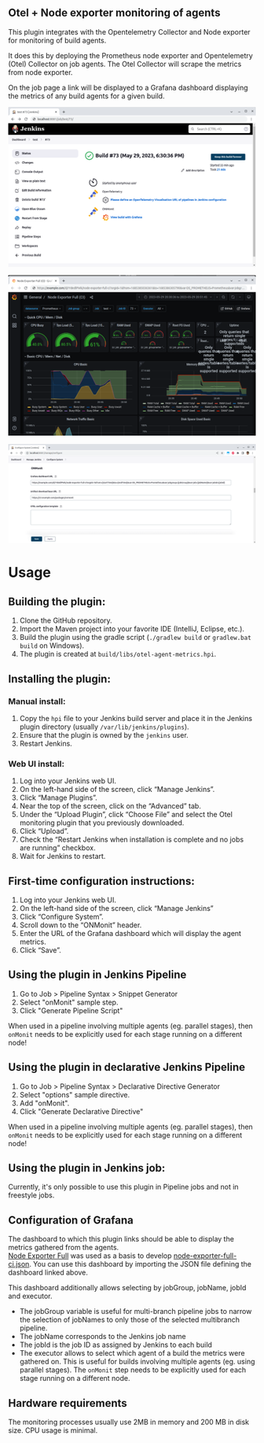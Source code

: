 Otel + Node exporter monitoring of agents
-------------------------------

This plugin integrates with the Opentelemetry Collector and Node exporter for monitoring of build agents.

It does this by deploying the Prometheus node exporter and Opentelemetry (Otel) Collector on job agents.
The Otel Collector will scrape the metrics from node exporter.

On the job page a link will be displayed to a Grafana dashboard displaying the metrics of any build agents for a given build.

![main-job-page](images/job-page.png)

![grafana-dashboard](images/grafana-dashboard.png)

![configuration](images/configuration.png)

Usage
=====

## Building the plugin:

1. Clone the GitHub repository.
2. Import the Maven project into your favorite IDE (IntelliJ, Eclipse, etc.).
3. Build the plugin using the gradle script (`./gradlew build` or `gradlew.bat build` on Windows).
4. The plugin is created at `build/libs/otel-agent-metrics.hpi`.

## Installing the plugin:

### Manual install:

1. Copy the `hpi` file to your Jenkins build server and place it in the Jenkins plugin directory (usually `/var/lib/jenkins/plugins`).
2. Ensure that the plugin is owned by the `jenkins` user.
3. Restart Jenkins.

### Web UI install:

1. Log into your Jenkins web UI.
2. On the left-hand side of the screen, click “Manage Jenkins”.
3. Click “Manage Plugins”.
4. Near the top of the screen, click on the “Advanced” tab.
5. Under the “Upload Plugin”, click “Choose File” and select the Otel monitoring plugin that you previously downloaded.
6. Click “Upload”.
7. Check the “Restart Jenkins when installation is complete and no jobs are running” checkbox.
8. Wait for Jenkins to restart.

## First-time configuration instructions:

1. Log into your Jenkins web UI.
2. On the left-hand side of the screen, click “Manage Jenkins”
3. Click “Configure System”.
4. Scroll down to the “ONMonit” header.
5. Enter the URL of the Grafana dashboard which will display the agent metrics.
6. Click “Save”.

## Using the plugin in Jenkins Pipeline

1. Go to Job > Pipeline Syntax > Snippet Generator
2. Select "onMonit" sample step.
3. Click "Generate Pipeline Script"

When used in a pipeline involving multiple agents (eg. parallel stages), then `onMonit` needs to be explicitly
used for each stage running on a different node!

## Using the plugin in declarative Jenkins Pipeline

1. Go to Job > Pipeline Syntax > Declarative Directive Generator
2. Select "options" sample directive.
3. Add "onMonit".
4. Click "Generate Declarative Directive"

When used in a pipeline involving multiple agents (eg. parallel stages), then `onMonit` needs to be explicitly
used for each stage running on a different node!

## Using the plugin in Jenkins job:

Currently, it's only possible to use this plugin in Pipeline jobs and not in freestyle jobs.

## Configuration of Grafana

The dashboard to which this plugin links should be able to display the metrics gathered from the agents.<br>
[Node Exporter Full](https://grafana.com/grafana/dashboards/1860-node-exporter-full/) was used as a basis to develop [node-exporter-full-ci.json](node-exporter-full-ci.json).
You can use this dashboard by importing the JSON file defining the dashboard linked above.

This dashboard additionally allows selecting by jobGroup, jobName, jobId and executor.

* The jobGroup variable is useful for multi-branch pipeline jobs to narrow the selection of jobNames to only
those of the selected multibranch pipeline.
* The jobName corresponds to the Jenkins job name
* The jobId is the job ID as assigned by Jenkins to each build
* The executor allows to select which agent of a build the metrics were gathered on.
  This is useful for builds involving multiple agents (eg. using parallel stages).
  The `onMonit` step needs to be explicitly used for each stage running on a different node.

## Hardware requirements

The monitoring processes usually use 2MB in memory and 200 MB in disk size.
CPU usage is minimal.

